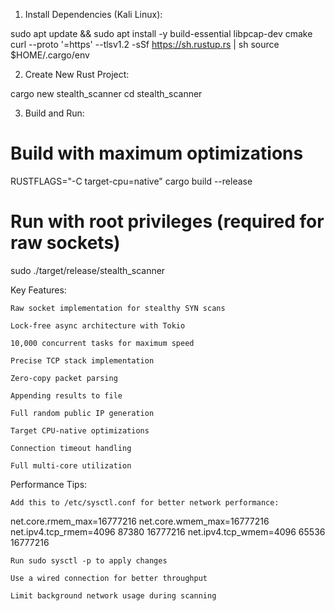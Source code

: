 
1. Install Dependencies (Kali Linux):

sudo apt update && sudo apt install -y build-essential libpcap-dev cmake
curl --proto '=https' --tlsv1.2 -sSf https://sh.rustup.rs | sh
source $HOME/.cargo/env

2. Create New Rust Project:

cargo new stealth_scanner
cd stealth_scanner


3. Build and Run:

# Build with maximum optimizations
RUSTFLAGS="-C target-cpu=native" cargo build --release

# Run with root privileges (required for raw sockets)
sudo ./target/release/stealth_scanner

Key Features:

    Raw socket implementation for stealthy SYN scans

    Lock-free async architecture with Tokio

    10,000 concurrent tasks for maximum speed

    Precise TCP stack implementation

    Zero-copy packet parsing

    Appending results to file

    Full random public IP generation

    Target CPU-native optimizations

    Connection timeout handling

    Full multi-core utilization

Performance Tips:

    Add this to /etc/sysctl.conf for better network performance:

net.core.rmem_max=16777216
net.core.wmem_max=16777216
net.ipv4.tcp_rmem=4096 87380 16777216
net.ipv4.tcp_wmem=4096 65536 16777216

    Run sudo sysctl -p to apply changes

    Use a wired connection for better throughput

    Limit background network usage during scanning

